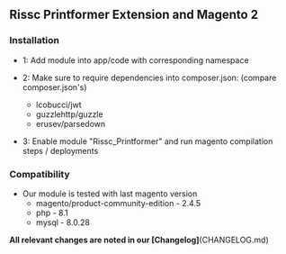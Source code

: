 ## Rissc Printformer Extension and Magento 2

### Installation

- 1: Add module into app/code with corresponding namespace

- 2: Make sure to require dependencies into composer.json: (compare composer.json's)
  - lcobucci/jwt
  - guzzlehttp/guzzle
  - erusev/parsedown

- 3: Enable module "Rissc_Printformer" and run magento compilation steps / deployments

### Compatibility

- Our module is tested with last magento version 
  - magento/product-community-edition - 2.4.5
  - php - 8.1
  - mysql - 8.0.28

**All relevant changes are noted in our [Changelog]**(CHANGELOG.md) 
